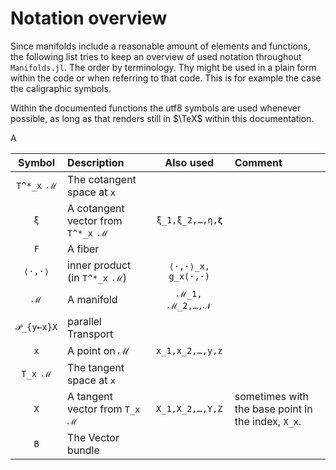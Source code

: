 # Notation overview

Since manifolds include a reasonable amount of elements and functions, the
following list tries to keep an overview of used notation throughout `Manifolds.jl`.
The order by terminology. Thy might be used in a plain form within the code or
when referring to that code. This is for example the case the caligraphic symbols.

Within the documented functions the utf8 symbols are used whenever possible,
as long as that renders still in $\TeX$ within this documentation.

A

| Symbol | Description | Also used | Comment |
|:--:|:-------------- |:--:|:--- |
| ``T^*_x ℳ`` | The cotangent space at ``x`` | | |
| ``ξ`` | A cotangent vector from ``T^*_x ℳ`` | ``ξ_1,ξ_2,…,η,𝛇`` | |
| ``F`` | A fiber | |
| ``⟨·,·⟩`` | inner product (in ``T^*_x ℳ``) | ``⟨·,·⟩_x, g_x(·,·)`` |
| ``ℳ`` | A manifold | ``ℳ_1, ℳ_2,…,𝒩`` | |
| ``𝒫_{y←x}X`` | parallel Transport |
| ``x`` | A point on ℳ | ``x_1,x_2,…,y,z`` | |
| ``T_x ℳ`` | The tangent space at ``x`` | | |
| ``X`` | A tangent vector from ``T_x ℳ`` | ``X_1,X_2,…,Y,Z`` | sometimes with the base point in the index, ``X_x``. |
| ``B`` | The Vector bundle | |
